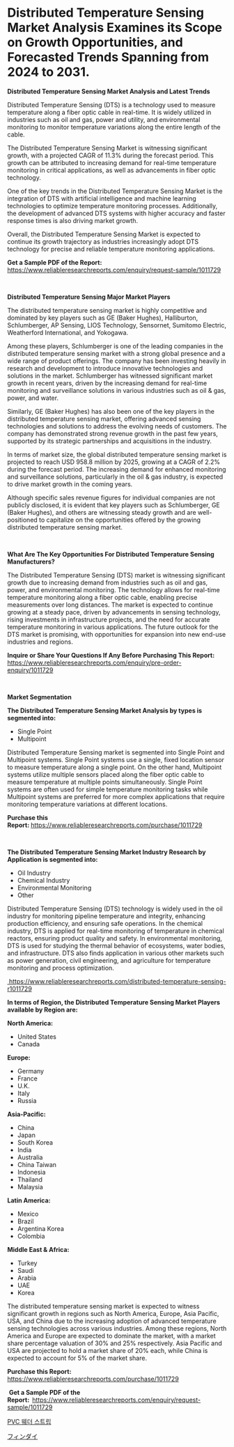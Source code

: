 <p><h1>Distributed Temperature Sensing Market Analysis Examines its Scope on Growth Opportunities, and Forecasted Trends Spanning from 2024 to 2031.</h1></p><p><strong>Distributed Temperature Sensing Market Analysis and Latest Trends</strong></p>
<p><p>Distributed Temperature Sensing (DTS) is a technology used to measure temperature along a fiber optic cable in real-time. It is widely utilized in industries such as oil and gas, power and utility, and environmental monitoring to monitor temperature variations along the entire length of the cable.</p><p>The Distributed Temperature Sensing Market is witnessing significant growth, with a projected CAGR of 11.3% during the forecast period. This growth can be attributed to increasing demand for real-time temperature monitoring in critical applications, as well as advancements in fiber optic technology.</p><p>One of the key trends in the Distributed Temperature Sensing Market is the integration of DTS with artificial intelligence and machine learning technologies to optimize temperature monitoring processes. Additionally, the development of advanced DTS systems with higher accuracy and faster response times is also driving market growth.</p><p>Overall, the Distributed Temperature Sensing Market is expected to continue its growth trajectory as industries increasingly adopt DTS technology for precise and reliable temperature monitoring applications.</p></p>
<p><strong>Get a Sample PDF of the Report:&nbsp;</strong> <a href="https://www.reliableresearchreports.com/enquiry/request-sample/1011729">https://www.reliableresearchreports.com/enquiry/request-sample/1011729</a></p>
<p>&nbsp;</p>
<p><strong>Distributed Temperature Sensing Major Market Players</strong></p>
<p><p>The distributed temperature sensing market is highly competitive and dominated by key players such as GE (Baker Hughes), Halliburton, Schlumberger, AP Sensing, LIOS Technology, Sensornet, Sumitomo Electric, Weatherford International, and Yokogawa. </p><p>Among these players, Schlumberger is one of the leading companies in the distributed temperature sensing market with a strong global presence and a wide range of product offerings. The company has been investing heavily in research and development to introduce innovative technologies and solutions in the market. Schlumberger has witnessed significant market growth in recent years, driven by the increasing demand for real-time monitoring and surveillance solutions in various industries such as oil & gas, power, and water.</p><p>Similarly, GE (Baker Hughes) has also been one of the key players in the distributed temperature sensing market, offering advanced sensing technologies and solutions to address the evolving needs of customers. The company has demonstrated strong revenue growth in the past few years, supported by its strategic partnerships and acquisitions in the industry.</p><p>In terms of market size, the global distributed temperature sensing market is projected to reach USD 958.8 million by 2025, growing at a CAGR of 2.2% during the forecast period. The increasing demand for enhanced monitoring and surveillance solutions, particularly in the oil & gas industry, is expected to drive market growth in the coming years.</p><p>Although specific sales revenue figures for individual companies are not publicly disclosed, it is evident that key players such as Schlumberger, GE (Baker Hughes), and others are witnessing steady growth and are well-positioned to capitalize on the opportunities offered by the growing distributed temperature sensing market.</p></p>
<p>&nbsp;</p>
<p><strong>What Are The Key Opportunities For Distributed Temperature Sensing Manufacturers?</strong></p>
<p><p>The Distributed Temperature Sensing (DTS) market is witnessing significant growth due to increasing demand from industries such as oil and gas, power, and environmental monitoring. The technology allows for real-time temperature monitoring along a fiber optic cable, enabling precise measurements over long distances. The market is expected to continue growing at a steady pace, driven by advancements in sensing technology, rising investments in infrastructure projects, and the need for accurate temperature monitoring in various applications. The future outlook for the DTS market is promising, with opportunities for expansion into new end-use industries and regions.</p></p>
<p><strong>Inquire or Share Your Questions If Any Before Purchasing This Report:</strong> <a href="https://www.reliableresearchreports.com/enquiry/pre-order-enquiry/1011729">https://www.reliableresearchreports.com/enquiry/pre-order-enquiry/1011729</a></p>
<p>&nbsp;</p>
<p><strong>Market Segmentation</strong></p>
<p><strong>The Distributed Temperature Sensing Market Analysis by types is segmented into:</strong></p>
<p><ul><li>Single Point</li><li>Multipoint</li></ul></p>
<p><p>Distributed Temperature Sensing market is segmented into Single Point and Multipoint systems. Single Point systems use a single, fixed location sensor to measure temperature along a single point. On the other hand, Multipoint systems utilize multiple sensors placed along the fiber optic cable to measure temperature at multiple points simultaneously. Single Point systems are often used for simple temperature monitoring tasks while Multipoint systems are preferred for more complex applications that require monitoring temperature variations at different locations.</p></p>
<p><strong>Purchase this Report:&nbsp;</strong><a href="https://www.reliableresearchreports.com/purchase/1011729">https://www.reliableresearchreports.com/purchase/1011729</a></p>
<p>&nbsp;</p>
<p><strong>The Distributed Temperature Sensing Market Industry Research by Application is segmented into:</strong></p>
<p><ul><li>Oil Industry</li><li>Chemical Industry</li><li>Environmental Monitoring</li><li>Other</li></ul></p>
<p><p>Distributed Temperature Sensing (DTS) technology is widely used in the oil industry for monitoring pipeline temperature and integrity, enhancing production efficiency, and ensuring safe operations. In the chemical industry, DTS is applied for real-time monitoring of temperature in chemical reactors, ensuring product quality and safety. In environmental monitoring, DTS is used for studying the thermal behavior of ecosystems, water bodies, and infrastructure. DTS also finds application in various other markets such as power generation, civil engineering, and agriculture for temperature monitoring and process optimization.</p></p>
<p><a href="https://www.reliableresearchreports.com/distributed-temperature-sensing-r1011729">&nbsp;https://www.reliableresearchreports.com/distributed-temperature-sensing-r1011729</a></p>
<p><strong>In terms of Region, the Distributed Temperature Sensing Market Players available by Region are:</strong></p>
<p>
    <p> <strong> North America: </strong>
        <ul>
            <li>United States</li>
            <li>Canada</li>
        </ul>
        </p> 
    <p> <strong> Europe: </strong>
        <ul>
            <li>Germany</li>
            <li>France</li>
            <li>U.K.</li>
            <li>Italy</li>
            <li>Russia</li>
        </ul>
        </p> 
    <p> <strong> Asia-Pacific: </strong>
        <ul>
            <li>China</li>
            <li>Japan</li>
            <li>South Korea</li>
            <li>India</li>
            <li>Australia</li>
            <li>China Taiwan</li>
            <li>Indonesia</li>
            <li>Thailand</li>
            <li>Malaysia</li>
        </ul>
        </p> 
    <p> <strong> Latin America: </strong>
        <ul>
            <li>Mexico</li>
            <li>Brazil</li>
            <li>Argentina Korea</li>
            <li>Colombia</li>
        </ul>
        </p> 
    <p> <strong> Middle East & Africa: </strong>
        <ul>
            <li>Turkey</li>
            <li>Saudi</li>
            <li>Arabia</li>
            <li>UAE</li>
            <li>Korea</li>
        </ul>
    </p>
    </p>
<p><p>The distributed temperature sensing market is expected to witness significant growth in regions such as North America, Europe, Asia Pacific, USA, and China due to the increasing adoption of advanced temperature sensing technologies across various industries. Among these regions, North America and Europe are expected to dominate the market, with a market share percentage valuation of 30% and 25% respectively. Asia Pacific and USA are projected to hold a market share of 20% each, while China is expected to account for 5% of the market share.</p></p>
<p><strong>Purchase this Report: </strong><a href="https://www.reliableresearchreports.com/purchase/1011729">https://www.reliableresearchreports.com/purchase/1011729</a></p>
<p>&nbsp;<strong>Get a Sample PDF of the Report:&nbsp;&nbsp;</strong><a href="https://www.reliableresearchreports.com/enquiry/request-sample/1011729">https://www.reliableresearchreports.com/enquiry/request-sample/1011729</a></p>
<p><strong></strong></p>
<p><p><a href="https://medium.com/@kylevasquez266/pvc-%EB%82%A0%EC%94%A8-%EC%8A%A4%ED%8A%B8%EB%A6%BD-%EC%8B%9C%EC%9E%A5-%EA%B2%BD%EC%9F%81-%EB%B6%84%EC%84%9D-%EC%8B%9C%EC%9E%A5-%EB%8F%99%ED%96%A5-%EB%B0%8F-2031%EB%85%84%EA%B9%8C%EC%A7%80-%EC%98%88%EC%B8%A1-4c5d1d73f004">PVC 웨더 스트립</a></p><p><a href="https://github.com/DemarcusKuhlman/Market-Research-Report-List-1/blob/main/223844652699.md">フィンダイ</a></p></p>
